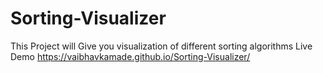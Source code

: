 # Sorting-Visualizer
This Project will Give you visualization of different sorting algorithms
Live Demo https://vaibhavkamade.github.io/Sorting-Visualizer/
